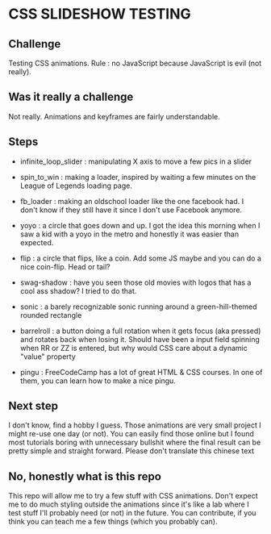# CSS SLIDESHOW TESTING

## Challenge

Testing CSS animations. Rule : no JavaScript because JavaScript is evil (not really).

## Was it really a challenge

Not really. Animations and keyframes are fairly understandable.

## Steps

- infinite_loop_slider : manipulating X axis to move a few pics in a slider

- spin_to_win : making a loader, inspired by waiting a few minutes on the League of Legends loading page.

- fb_loader : making an oldschool loader like the one facebook had. I don't know if they still have it since I don't use Facebook anymore.

- yoyo : a circle that goes down and up. I got the idea this morning when I saw a kid with a yoyo in the metro and honestly it was easier than expected.

- flip : a circle that flips, like a coin. Add some JS maybe and you can do a nice coin-flip. Head or tail?

- swag-shadow : have you seen those old movies with logos that has a cool ass shadow? I tried to do that.

- sonic : a barely recognizable sonic running around a green-hill-themed rounded rectangle

- barrelroll : a button doing a full rotation when it gets focus (aka pressed) and rotates back when losing it. Should have been a input field spinning when RR or ZZ is entered, but why would CSS care about a dynamic "value" property

- pingu : FreeCodeCamp has a lot of great HTML & CSS courses. In one of them, you can learn how to make a nice pingu.

## Next step

I don't know, find a hobby I guess.
Those animations are very small project I might re-use one day (or not).
You can easily find those online but I found most tutorials boring with unnecessary bullshit where the final result can be pretty simple and straight forward.
Please don't translate this chinese text

## No, honestly what is this repo

This repo will allow me to try a few stuff with CSS animations.
Don't expect me to do much styling outside the animations since it's like a lab where I test stuff I'll probably need (or not) in the future. You can contribute, if you think you can teach me a few things (which you probably can).
